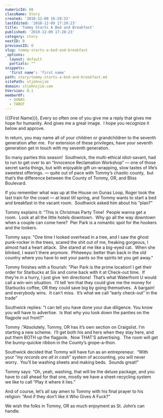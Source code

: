 ```yaml
---
numericId: 88
className: Story
created: '2010-12-09 16:29:33'
lastEdited: '2010-12-09 17:20:23'
title: 'Tommy Starts A Bed and Breakfast'
published: '2010-12-09 17:20:23'
category: story
nextID: 0
previousID: 0
slug: tommy-starts-a-bed-and-breakfast
_options:
  layout: default
  partials: ""
snippets:
  'first name': 'first name'
path: story/tommy-starts-a-bed-and-breakfast.md
sitePath: stjohnsjim
domain: stjohnsjim.com
hVersion: 0.1
memberOf:
  - GUNAS
  - TAROT
---
```

{{{First Name}}}, Every so often one of you give me a reply that gives me hope for humanity. And gives me a great image.&nbsp; I hope you recognize it below and approve.

In return, you may name all of your children or grandchildren to the seventh generation after me.&nbsp; For extension of these privileges, have your seventh generation get in touch with my seventh generation.

So many parties this season!&nbsp; Southwick, the multi-ethical idiot-savant, had to run to get over to an &ldquo;Innocence Reclamation Workshop&rdquo; &mdash; one of those secret santa things, but with enjoyable gift un-wrapping, slow tastes of life&rsquo;s sweetest offerings. &mdash; quite out of pace with Tommy&rsquo;s chaotic county,&nbsp; but that&rsquo;s the difference between the County of Tommy, OR, and Bliss Boulevard.

If you remember what was up at the House on Gunas Loop, Roger took the last train for the coast &mdash; at least till spring, and Tommy wants to start a bed and breakfast in the vacant room.&nbsp; Southwick asked him about his &ldquo;plan?&rdquo;

Tommy explains it: &ldquo;This is Christmas Party Time!&nbsp; People wanna get a room.&nbsp; Look at all the little hotels downtown.&nbsp; Why go all the way downtown when a couple can come here?&nbsp; Pier Park is a romantic spot for the hookers and the lookers.

Tommy says: &quot;One time I looked overhead in a tree, and I saw the ghost punk-rocker in the trees, scared the shit out of me, freaking gorgeous, I almost had a heart attack.&nbsp; She stared at me like a big-eyed cat.&nbsp; When she blinked, I wasn&rsquo;t there anymore.&nbsp; Phheeeyu: better than back in the old country where you have to wet your pants so the spirits let you get away.&quot;

Tommy finishes with a flourish: &quot;Pier Park is the prime location! I get their order for Starbucks at Six and come back with it at Check-out time.&nbsp; If they&rsquo;re in a hurry, I just give &lsquo;em directions!&nbsp; That&rsquo;s what Waterfront U would call a win-win situation.&nbsp; I&rsquo;ll tell &lsquo;em that they could give me the money for Starbucks coffee, OR they could save big by going themselves.&nbsp; A bargain!&nbsp; and everybody wins.&nbsp; It can&rsquo;t miss.&nbsp; It&rsquo;s what we call &ldquo;early check-out&rdquo; in the trade&rdquo;

Southwick replies: &ldquo;I can tell you have done your due diligence. You know you will have to advertise.&nbsp; Is that why you took down the panties on the flagpole out front?&rdquo;

Tommy :&rdquo;Absolutely, Tommy, OR has it&rsquo;s own section on Craigslist. I&rsquo;m starting a new scheme.&nbsp; I&rsquo;ll get both his and hers when they stay here, and put them BOTH up the flagpole.&nbsp; Now THAT&rsquo;S advertising.&nbsp; The room will get the bunny-quickie ribbon in the County&rsquo;s grope-a-thon.

Southwick decided that Tommy will have fun as an entrepreneur.&nbsp; &ldquo;With your &ldquo;_my records are all in cash_&rdquo; system of accounting, you will never worry.&nbsp; You&rsquo;ll be washing sheets and making beds.&nbsp; Sounds great!&rdquo;

Tommy says: &ldquo;Oh, yeah, washing, that will be the deluxe package, and you have to call ahead for that one, mostly we have a sheet-recycling system we like to call &ldquo;Play it where it lies.&rdquo;

And of course, let&rsquo;s all say amen to Tommy with his final prayer to his religion: &ldquo;And if they don&rsquo;t like it Who Gives A Fuck?&rdquo;

We wish the folks in Tommy, OR as much enjoyment as St. John&rsquo;s can handle.

